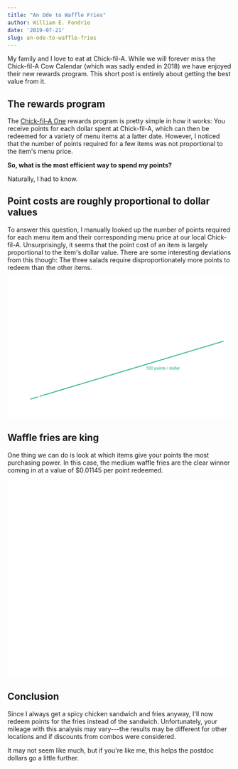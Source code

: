```yaml
---
title: "An Ode to Waffle Fries"
author: William E. Fondrie
date: '2019-07-21'
slug: an-ode-to-waffle-fries
---
```


My family and I love to eat at Chick-fil-A. While we will forever miss the
Chick-fil-A Cow Calendar (which was sadly ended in 2018) we have enjoyed their
new rewards program. This short post is entirely about getting the best value
from it.

## The rewards program

The [Chick-fil-A One](https://www.chick-fil-a.com/one) rewards program is pretty
simple in how it works:
You receive points for each dollar spent at Chick-fil-A, which can then
be redeemed for a variety of menu items at a latter date. However, I noticed
that the number of points required for a few items was not proportional to
the item's menu price.

**So, what is the most efficient way to spend my points?**

Naturally, I had to know.

## Point costs are roughly proportional to dollar values

To answer this question, I manually looked up the number of points required
for each menu item and their corresponding menu price at our local Chick-fil-A.
Unsurprisingly, it seems that the point cost of an item is
largely proportional to the item's dollar value. There are some interesting
deviations from this though: The three salads require disproportionately more
points to redeem than the other items.

<img src="index.markdown_strict_files/figure-markdown_strict/cfa_data-1.png" width="800" />

## Waffle fries are king

One thing we can do is look at which items give your points the most purchasing
power. In this case, the medium waffle fries are the clear winner coming in at
a value of \$0.01145 per point redeemed.

<img src="index.markdown_strict_files/figure-markdown_strict/items-1.png" width="800" />

## Conclusion

Since I always get a spicy chicken sandwich and fries anyway, I'll now
redeem points for the fries instead of the sandwich. Unfortunately, your mileage
with this analysis may vary---the results may be different for other locations
and if discounts from combos were considered.

It may not seem like much, but if you're like me, this helps the postdoc dollars
go a little further.

